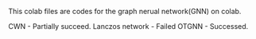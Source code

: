This colab files are codes for the graph nerual network(GNN) on colab.

CWN - Partially succeed.
Lanczos network - Failed
OTGNN - Successed.
